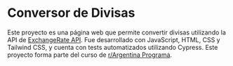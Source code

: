# Conversor de Divisas

Este proyecto es una página web que permite convertir divisas utilizando la API de [ExchangeRate API](https://www.exchangerate-api.com/). Fue desarrollado con JavaScript, HTML, CSS y Tailwind CSS, y cuenta con tests automatizados utilizando Cypress. Este proyecto forma parte del curso de [r/Argentina Programa](https://argentinaprograma.com).
